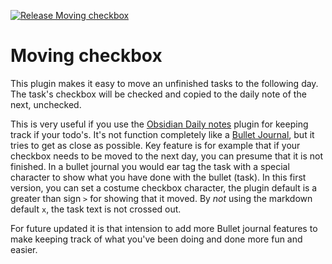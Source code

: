 [![Release Moving checkbox](https://github.com/Tibart/obsidian-movingcheckbox/actions/workflows/release.yml/badge.svg)](https://github.com/Tibart/obsidian-movingcheckbox/actions/workflows/release.yml)
# Moving checkbox
This plugin makes it easy to move an unfinished tasks to the following day. The task's checkbox will be checked and copied to the daily note of the next, unchecked. 

This is very useful if you use the [Obsidian Daily notes](https://help.obsidian.md/Plugins/Daily+notes) plugin for keeping track if your todo's. It's not function completely like a [Bullet Journal](https://en.wikipedia.org/wiki/Bullet_journal), but it tries to get as close as possible. Key feature is for example that if your checkbox needs to be moved to the next day, you can presume that it is not finished. In a bullet journal you would ear tag the task with a special character to show what you have done with the bullet (task). In this first version, you can set a costume checkbox character, the plugin default is a greater than sign `>` for showing that it moved. By _not_ using the markdown default `x`, the task text is not crossed out.

For future updated it is that intension to add more Bullet journal features to make keeping track of what you've been doing and done more fun and easier.